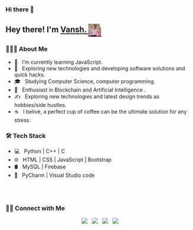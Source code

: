 ### Hi there 👋


<!-- **vansh911/vansh911** is a ✨ _special_ ✨ repository because its `README.md` (this file) appears on your GitHub profile. -->


<h2> Hey there! I'm <a href="https://mrnaveenwoodoworks.w3spaces.com/" target="_blank" rel="noopener noreferrer"> Vansh. </a><img src="icon/IMG_20220102_180916.jpg" align="center"  width="35"></h2>
<img align="right" alt="GIF" src="https://raw.githubusercontent.com/devSouvik/devSouvik/master/gif3.gif" width="00"/>


<h3> 👨🏻‍💻 About Me </h3>

- 🔭 &nbsp; I’m currently learning JavaScript.
- 🤔 &nbsp; Exploring new technologies and developing software solutions and quick hacks.
- 🎓 &nbsp; Studying Computer Science, computer programming.
- 🌱 &nbsp; Enthusiast in Blockchain and Artificial Intelligence .
- ✍️ &nbsp; Exploring new technologies and latest design trends as hobbies/side hustles.
- ☕ &nbsp; I belive, a perfect cup of coffee can be the ultimate solution for any stress. 

<h3>🛠 Tech Stack</h3>

- 💻 &nbsp; Python | C++ | C
- 🌐 &nbsp; HTML | CSS | JavaScript | Bootstrap 
- 🛢 &nbsp; MySQL | Firebase
- 🔧 &nbsp; PyCharm | Visual Studio code

<br>

</br>


<h3> 🤝🏻 Connect with Me </h3>

<p align="center">
&nbsp; <a href="https://twitter.com/vansh1190" target="_blank" rel="noopener noreferrer"><img src="https://img.icons8.com/plasticine/100/000000/twitter.png" width="50" /></a>  
&nbsp; <a href="https://www.instagram.com/vansh1190" target="_blank" rel="noopener noreferrer"><img src="https://img.icons8.com/plasticine/100/000000/instagram-new.png" width="50" /></a>  
&nbsp; <a href="https://www.linkedin.com/in/vansh1/" target="_blank" rel="noopener noreferrer"><img src="https://img.icons8.com/plasticine/100/000000/linkedin.png" width="50" /></a>
&nbsp; <a href="mailto:vanshk605@gmail.com" target="_blank" rel="noopener noreferrer"><img src="https://img.icons8.com/plasticine/100/000000/gmail.png"  width="50" /></a>
</p>
